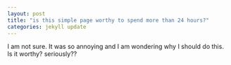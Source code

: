 ```yaml
---
layout: post
title: "is this simple page worthy to spend more than 24 hours?"
categories: jekyll update
---
```

I am not sure. 
It was so annoying and I am wondering why I should do this. 
Is it worthy? seriously?? 
